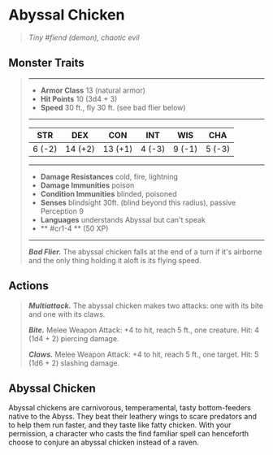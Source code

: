 # Abyssal Chicken
>*Tiny #fiend (demon), chaotic evil*
## Monster Traits
>___
>- **Armor Class** 13 (natural armor)
>- **Hit Points** 10 (3d4 + 3)
>- **Speed** 30 ft., fly 30 ft. (see bad flier below)
>___
>|STR|DEX|CON|INT|WIS|CHA|
>|:---:|:---:|:---:|:---:|:---:|:---:|
>|6 (-2)|14 (+2)|13 (+1)|4 (-3)|9 (-1)|5 (-3)|
>___
>- **Damage Resistances** cold, fire, lightning
>- **Damage Immunities** poison
>- **Condition Immunities** blinded, poisoned
>- **Senses** blindsight 30ft. (blind beyond this radius), passive Perception 9
>- **Languages** understands Abyssal but can't speak
>- ** #cr1-4 ** (50 XP)
>___
>***Bad Flier.*** The abyssal chicken falls at the end of a turn if it's airborne and the only thing holding it aloft is its flying speed.  
>
## Actions
>***Multiattack.*** The abyssal chicken makes two attacks: one with its bite and one with its claws.  
>
>***Bite.*** Melee Weapon Attack: +4 to hit, reach 5 ft., one creature. Hit: 4 (1d4 + 2) piercing damage.  
>
>***Claws.*** Melee Weapon Attack: +4 to hit, reach 5 ft., one target. Hit: 5 (1d6 + 2) slashing damage.
## Abyssal Chicken
Abyssal chickens are carnivorous, temperamental, tasty bottom-feeders native to the Abyss. They beat their leathery wings to scare predators and to help them run faster, and they taste like fatty chicken.
With your permission, a character who casts the find familiar spell can henceforth choose to conjure an abyssal chicken instead of a raven.